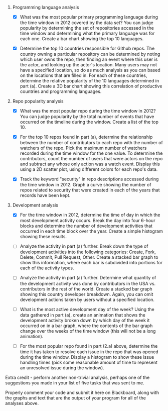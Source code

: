 1) Programming language analysis

   - [x] What was the most popular primary programming language during the time window in 2012 covered by the data set? You can judge popularity by determining the set of repositories accessed in the time window and determining what the primary language was for each one. Create a bar chart showing the top 10 languages.

   - [x] Determine the top 10 countries responsible for Github repos. The country owning a particular repository can be determined by noting which user owns the repo, then finding an event where this user is the actor, and looking up the actor's location. Many users may not have a specified location, so do as much analysis as you can based on the locations that are filled in. For each of these countries, determine the relative popularity of the 10 languages determined in part (a). Create a 3D bar chart showing this correlation of productive countries and programming languages.

2) Repo popularity analysis

   - [x] What was the most popular repo during the time window in 2012? You can judge popularity by the total number of events that have occurred on the timeline during the window. Create a list of the top 10.

   - [x] For the top 10 repos found in part (a), determine the relationship between the number of contributors to each repo with the number of watchers of the repo. Pick the maximum number of watchers recorded during the time window for the one value. To determine the contributors, count the number of users that were actors on the repo and subtract any whose only action was a watch event. Display this using a 2D scatter plot, using different colors for each repo's data.

   - [x] Track the keyword "security" in repo descriptions accessed during the time window in 2012. Graph a curve showing the number of repos related to security that were created in each of the years that records have been kept.

3) Development analysis

   - [x] For the time window in 2012, determine the time of day in which the most development activity occurs. Break the day into four 6-hour blocks and determine the number of development activities that occurred in each time block over the year. Create a simple histogram showing these results.

   - [ ] Analyze the activity in part (a) further. Break down the type of development activities into the following categories: Create, Fork, Delete, Commit, Pull Request, Other. Create a stacked bar graph to show this information, where each bar is subdivided into portions for each of the activity types.

   - [ ] Analyze the activity in part (a) further. Determine what quantity of the development activity was done by contributors in the USA vs. contributors in the rest of the world. Create a stacked bar graph showing this country developer breakdown. Again, you can omit development actions taken by users without a specified location.

   - [ ] What is the most active development day of the week? Using the data gathered in part (a), create an animation that shows the development activity broken down by which day of the week it occurred on in a bar graph, where the contents of the bar graph change over the weeks of the time window (this will not be a long animation).

   - [ ] For the most popular repo found in part (2.a) above, determine the time it has taken to resolve each issue in the repo that was opened during the time window. Display a histogram to show these issue handling times (pick some reasonable amount of time to represent an unresolved issue during the window).

Extra credit - perform another non-trivial analysis, perhaps one of the suggestions you made in your list of five tasks that was sent to me.

Properly comment your code and submit it here on Blackboard, along with the graphs and text that are the output of your program for all of the analyses above.
